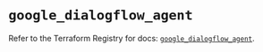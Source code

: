 # `google_dialogflow_agent`

Refer to the Terraform Registry for docs: [`google_dialogflow_agent`](https://registry.terraform.io/providers/hashicorp/google/5.35.0/docs/resources/dialogflow_agent).
